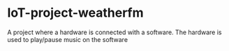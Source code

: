 # IoT-project-weatherfm
A project where a hardware is connected with a software. The hardware is used to play/pause music on the software
